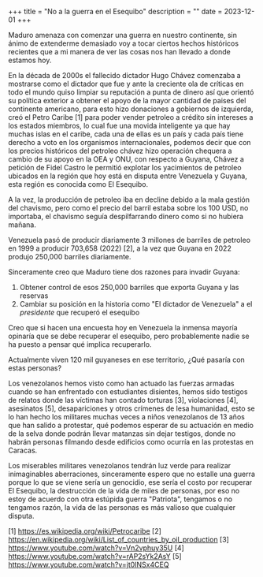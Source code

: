 +++
title = "No a la guerra en el Esequibo"
description = ""
date = 2023-12-01
+++

Maduro amenaza con comenzar una guerra en nuestro continente, sin ánimo de extenderme demasiado voy a tocar ciertos hechos históricos recientes que a mi manera de ver las cosas nos han llevado a donde estamos hoy.

En la década de 2000s el fallecido dictador Hugo Chávez comenzaba a mostrarse como el dictador que fue y ante la creciente ola de críticas en todo el mundo quiso limpiar su reputación a punta de dinero así que orientó su política exterior a obtener el apoyo de la mayor cantidad de paises del continente americano, para esto hizo donaciones a gobiernos de izquierda, creó el Petro Caribe [1] para poder vender petroleo a crédito sin intereses a los estados miembros, lo cual fue una movida inteligente ya que hay muchas islas en el caribe, cada una de ellas es un país y cada país tiene derecho a voto en los organismos internacionales, podemos decir que con los precios históricos del petroleo chávez hizo operación chequera a cambio de su apoyo en la OEA y ONU, con respecto a Guyana, Chávez a petición de Fidel Castro le permitió explotar los yacimientos de petroleo ubicados en la región que hoy está en disputa entre Venezuela y Guyana, esta región es conocida como El Esequibo.

A la vez, la producción de petroleo iba en decline debido a la mala gestión del chavismo, pero como el precio del barril estaba sobre los 100 USD, no importaba, el chavismo seguía despilfarrando dinero como si no hubiera mañana.

Venezuela pasó de producir diariamente 3 millones de barriles de petroleo en 1999 a producir 703,658 (2022) [2], a la vez que Guyana en 2022 produjo 250,000 barriles diariamente.

Sinceramente creo que Maduro tiene dos razones para invadir Guyana:

1. Obtener control de esos 250,000 barriles que exporta Guyana y las reservas
2. Cambiar su posición en la historia como "El dictador de Venezuela" a el _presidente_ que recuperó el esequibo

Creo que si hacen una encuesta hoy en Venezuela la inmensa mayoría opinaría que se debe recuperar el esequibo, pero probablemente nadie se ha puesto a pensar qué implica recuperarlo.

Actualmente viven 120 mil guyaneses en ese territorio, ¿Qué pasaría con estas personas?

Los venezolanos hemos visto como han actuado las fuerzas armadas cuando se han enfrentado con estudiantes disientes, hemos sido testigos de relatos donde las víctimas han contado torturas [3], violaciones [4], asesinatos [5], desapariciones y otros crímenes de lesa humanidad, esto se lo han hecho los militares muchas veces a niños venezolanos de 13 años que han salido a protestar, qué podemos esperar de su actuación en medio de la selva donde podrán llevar matanzas sin dejar testigos, donde no habrán personas filmando desde edificios como ocurría en las protestas en Caracas.

Los miserables militares venezolanos tendrán luz verde para realizar inimaginables aberraciones, sinceramente espero que no estalle una guerra porque lo que se viene sería un genocidio, ese sería el costo por recuperar El Esequibo, la destrucción de la vida de miles de personas, por eso no estoy de acuerdo con otra estúpida guerra "Patriota", tengamos o no tengamos razón, la vida de las personas es más valioso que cualquier disputa.

[1] https://es.wikipedia.org/wiki/Petrocaribe
[2] https://en.wikipedia.org/wiki/List_of_countries_by_oil_production
[3] https://www.youtube.com/watch?v=Vn2vphuy35U
[4] https://www.youtube.com/watch?v=rAP2sYk2AsY
[5] https://www.youtube.com/watch?v=jt0INSx4CEQ
